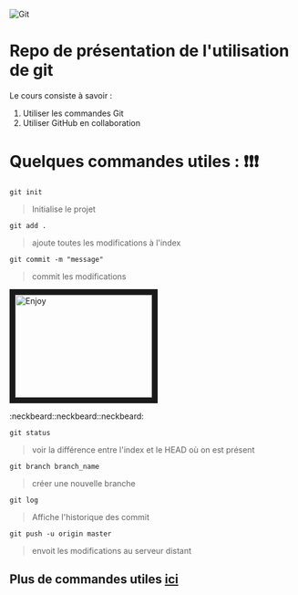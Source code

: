 ![Git](https://git-scm.com/images/logos/downloads/Git-Logo-2Color.png)
# Repo de présentation de l'utilisation de **git**
Le cours consiste à savoir :




1. Utiliser les commandes Git
2. Utiliser GitHub en collaboration



# Quelques commandes utiles : :exclamation::exclamation::exclamation:

`git init` 
> Initialise le projet

`git add .`
> ajoute toutes les modifications à l'index

`git commit -m "message"` 
> commit les modifications

<a href="https://www.youtube.com/watch?v=V6Zo68uQPqE"><img src="https://assets-cdn.github.com/images/modules/open_graph/github-mark.png" 
alt="Enjoy" width="240" height="180" border="10" /></a>

:neckbeard::neckbeard::neckbeard:


`git status`
> voir la différence entre l'index et le HEAD où on est présent

`git branch branch_name`
> créer une nouvelle branche


`git log` 
> Affiche l'historique des commit

`git push -u origin master`
> envoit les modifications au serveur distant

## Plus de commandes utiles [ici](https://gist.github.com/aquelito/8596717)

